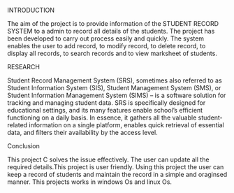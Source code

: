 INTRODUCTION

The aim of the project is to provide information of the STUDENT RECORD SYSTEM to a admin to record all details of the students. The project has been developed to carry out process easily and quickly. The system enables the user to add record, to modify record, to delete record, to display all records, to search records and to view marksheet of students.

RESEARCH

Student Record Management System (SRS), sometimes also referred to as Student Information System (SIS), Student Management System (SMS), or Student Information Management System (SIMS) – is a software solution for tracking and managing student data. SRS is specifically designed for educational settings, and its many features enable school’s efficient functioning on a daily basis. In essence, it gathers all the valuable student-related information on a single platform, enables quick retrieval of essential data, and filters their availability by the access level.


Conclusion


This project C solves the issue effectively. The user can update all the required details.This project is user friendly. Using this project the user can keep a record of students and maintain the record in a simple and oraginsed manner. This projects works in windows Os and linux Os.
